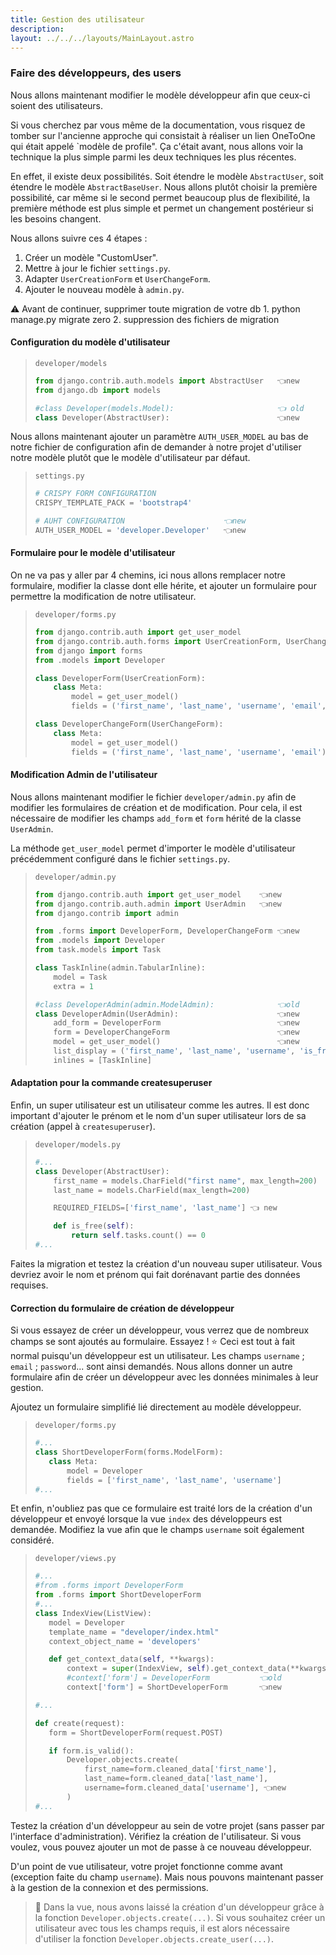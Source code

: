 ```yaml
---
title: Gestion des utilisateur
description: 
layout: ../../../layouts/MainLayout.astro
---
```


### Faire des développeurs, des users

Nous allons maintenant modifier le modèle développeur afin que ceux-ci soient des utilisateurs.

Si vous cherchez par vous même de la documentation, vous risquez de tomber sur l'ancienne approche qui consistait à réaliser un lien OneToOne qui était appelé `modèle de profile". Ça c'était avant, nous allons voir la technique la plus simple parmi les deux techniques les plus récentes.

En effet, il existe deux possibilités. Soit étendre le modèle `AbstractUser`, soit étendre le modèle `AbstractBaseUser`. Nous allons plutôt choisir la première possibilité, car même si le second permet beaucoup plus de flexibilité, la première méthode est plus simple et permet un changement postérieur si les besoins changent.

Nous allons suivre ces 4 étapes : 
1. Créer un modèle "CustomUser".
2. Mettre à jour le fichier `settings.py`.
3. Adapter `UserCreationForm` et `UserChangeForm`.
4. Ajouter le nouveau modèle à `admin.py`.

⚠️ Avant de continuer, supprimer toute migration de votre db
    1. python manage.py migrate <app> zero
    2. suppression des fichiers de migration

#### Configuration du modèle d'utilisateur

> `developer/models`
> 
> ``` python
> from django.contrib.auth.models import AbstractUser   👈new
> from django.db import models
> 
> #class Developer(models.Model):                       👈 old
> class Developer(AbstractUser):                        👈new
> ```

Nous allons maintenant ajouter un paramètre `AUTH_USER_MODEL` au bas de notre fichier de configuration afin de demander à notre projet d'utiliser notre modèle plutôt que le modèle d'utilisateur par défaut.

> `settings.py`
> 
> ``` python
> # CRISPY FORM CONFIGURATION
> CRISPY_TEMPLATE_PACK = 'bootstrap4'
> 
> # AUHT CONFIGURATION                      👈new
> AUTH_USER_MODEL = 'developer.Developer'   👈new
> ```

#### Formulaire pour le modèle d'utilisateur

On ne va pas y aller par 4 chemins, ici nous allons remplacer notre formulaire, modifier la classe dont elle hérite, et ajouter un formulaire pour
permettre la modification de notre utilisateur.

> `developer/forms.py`
> 
> ``` python
> from django.contrib.auth import get_user_model
> from django.contrib.auth.forms import UserCreationForm, UserChangeForm
> from django import forms
> from .models import Developer
> 
> class DeveloperForm(UserCreationForm):
>     class Meta:
>         model = get_user_model()
>         fields = ('first_name', 'last_name', 'username', 'email',)
> 
> class DeveloperChangeForm(UserChangeForm):
>     class Meta:
>         model = get_user_model()
>         fields = ('first_name', 'last_name', 'username', 'email')
> 
> ```

#### Modification Admin de l'utilisateur

Nous allons maintenant modifier le fichier `developer/admin.py` afin de modifier les formulaires de création et de modification.
Pour cela, il est nécessaire de modifier les champs `add_form` et `form` hérité de la classe `UserAdmin`.

La méthode `get_user_model` permet d'importer le modèle d'utilisateur précédemment configuré dans le fichier `settings.py`.

> `developer/admin.py`
> 
> ``` python
> from django.contrib.auth import get_user_model    👈new 
> from django.contrib.auth.admin import UserAdmin   👈new
> from django.contrib import admin
> 
> from .forms import DeveloperForm, DeveloperChangeForm 👈new
> from .models import Developer
> from task.models import Task
> 
> class TaskInline(admin.TabularInline):
>     model = Task
>     extra = 1
> 
> #class DeveloperAdmin(admin.ModelAdmin):              👈old
> class DeveloperAdmin(UserAdmin):                      👈new
>     add_form = DeveloperForm                          👈new
>     form = DeveloperChangeForm                        👈new
>     model = get_user_model()                          👈new
>     list_display = ('first_name', 'last_name', 'username', 'is_free') 👈Ajoutez 'username'
>     inlines = [TaskInline]
> ```

#### Adaptation pour la commande createsuperuser

Enfin, un super utilisateur est un utilisateur comme les autres. Il est donc important d'ajouter le prénom et le nom d'un super utilisateur lors de sa création (appel à `createsuperuser`).

> `developer/models.py`
> 
> ``` python
> #...
> class Developer(AbstractUser):
>     first_name = models.CharField("first name", max_length=200)
>     last_name = models.CharField(max_length=200)
> 
>     REQUIRED_FIELDS=['first_name', 'last_name'] 👈 new
> 
>     def is_free(self):
>         return self.tasks.count() == 0
> #...
> ```

Faites la migration et testez la création d'un nouveau super utilisateur. Vous devriez avoir le nom et prénom qui fait dorénavant partie des données requises.

#### Correction du formulaire de création de développeur

Si vous essayez de créer un développeur, vous verrez que de nombreux champs se sont ajoutés au formulaire. Essayez ! ⭐️ Ceci est tout à fait normal puisqu'un développeur est un utilisateur. Les champs `username` ; `email` ; `password`... sont ainsi demandés. Nous allons donner un autre formulaire afin de créer un développeur avec les données minimales à leur gestion.

Ajoutez un formulaire simplifié lié directement au modèle développeur.

> `developer/forms.py`
>
> ``` python
> #...
> class ShortDeveloperForm(forms.ModelForm):
>    class Meta:
>        model = Developer
>        fields = ['first_name', 'last_name', 'username']
> #...
> ```

Et enfin, n'oubliez pas que ce formulaire est traité lors de la création d'un développeur et envoyé lorsque la vue `index` des développeurs est demandée. Modifiez la vue afin que le champs `username` soit également considéré.

> `developer/views.py`
>
> ``` python
> #...
> #from .forms import DeveloperForm
> from .forms import ShortDeveloperForm
> #...
> class IndexView(ListView):
>    model = Developer
>    template_name = "developer/index.html"
>    context_object_name = 'developers'
>
>    def get_context_data(self, **kwargs):
>        context = super(IndexView, self).get_context_data(**kwargs)
>        #context['form'] = DeveloperForm           👈old
>        context['form'] = ShortDeveloperForm       👈new
> 
> #...
> 
> def create(request):
>    form = ShortDeveloperForm(request.POST)
>
>    if form.is_valid():
>        Developer.objects.create(
>            first_name=form.cleaned_data['first_name'],
>            last_name=form.cleaned_data['last_name'],
>            username=form.cleaned_data['username'], 👈new
>        )
> #...
> ```

Testez la création d'un développeur au sein de votre projet (sans passer par l'interface d'administration). Vérifiez la création de l'utilisateur. Si vous voulez, vous pouvez ajouter un mot de passe à ce nouveau développeur.

D'un point de vue utilisateur, votre projet fonctionne comme avant (exception faite du champ `username`). Mais nous pouvons maintenant passer à la gestion de la connexion et des permissions.

> 📃
> Dans la vue, nous avons laissé la création d'un développeur grâce à la fonction
> `Developer.objects.create(...)`. Si vous souhaitez créer un utilisateur avec tous les champs requis, il est alors nécessaire d'utiliser la fonction `Developer.objects.create_user(...)`.